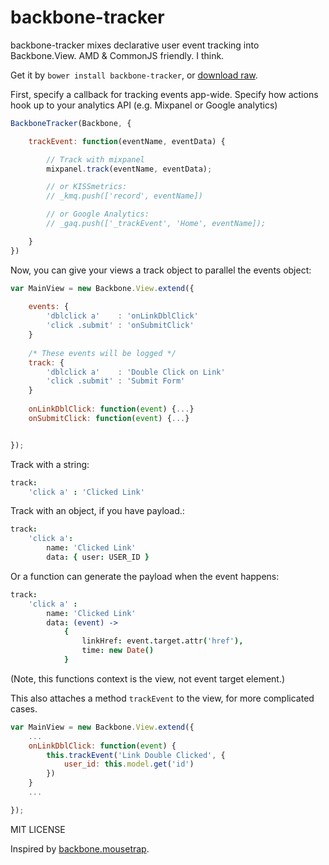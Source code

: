 backbone-tracker
=====

backbone-tracker mixes declarative user event tracking into Backbone.View. AMD & CommonJS friendly. I think.

Get it by `bower install backbone-tracker`, or [download raw](https://raw.githubusercontent.com/abhoopathy/backbone-tracker/master/backbone-tracker.js).

First, specify a callback for tracking events app-wide. Specify how actions hook up to your analytics API (e.g. Mixpanel or Google analytics)

```javascript
BackboneTracker(Backbone, {

    trackEvent: function(eventName, eventData) {

        // Track with mixpanel
        mixpanel.track(eventName, eventData);

        // or KISSmetrics:
        // _kmq.push(['record', eventName])

        // or Google Analytics:
        // _gaq.push(['_trackEvent', 'Home', eventName]);

    }
})
```



Now, you can give your views a track object to parallel the events object:


```javascript
var MainView = new Backbone.View.extend({
    
    events: {
        'dblclick a'    : 'onLinkDblClick'
        'click .submit' : 'onSubmitClick'
    }
    
    /* These events will be logged */
    track: {
        'dblclick a'    : 'Double Click on Link'
        'click .submit' : 'Submit Form'
    }	
    
    onLinkDblClick: function(event) {...}
    onSubmitClick: function(event) {...}


});
```


Track with a string:

```coffeescript
track:
    'click a' : 'Clicked Link'
```


Track with an object, if you have payload.:

```coffeescript
track:
    'click a':
        name: 'Clicked Link'
        data: { user: USER_ID }
```
          

Or a function can generate the payload when the event happens:

```coffeescript
track:
    'click a' :
        name: 'Clicked Link'
        data: (event) ->
            {
                linkHref: event.target.attr('href'),
                time: new Date()
            }
```


(Note, this functions context is the view, not event
target element.)

This also attaches a method `trackEvent` to the view, for more complicated cases.


```javascript
var MainView = new Backbone.View.extend({
    ...	
    onLinkDblClick: function(event) {
        this.trackEvent('Link Double Clicked', {
            user_id: this.model.get('id')
        })
    }
    ...

});
```

MIT LICENSE

Inspired by [backbone.mousetrap](https://github.com/elasticsales/backbone.mousetrap).
